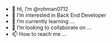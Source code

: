 - 👋 Hi, I’m @rohman0712
- 👀 I’m interested in Back End Developer
- 🌱 I’m currently learning ...
- 💞️ I’m looking to collaborate on ...
- 📫 How to reach me ...

<!---
rohman0712/rohman0712 is a ✨ special ✨ repository because its `README.md` (this file) appears on your GitHub profile.
You can click the Preview link to take a look at your changes.
--->
